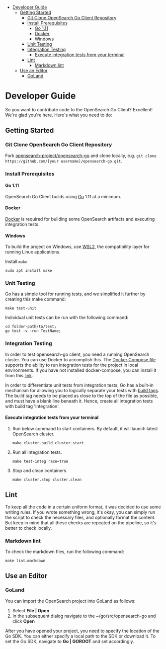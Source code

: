- [Developer Guide](#developer-guide)
  - [Getting Started](#getting-started)
    - [Git Clone OpenSearch Go Client Repository](#git-clone-opensearch-go-client-repository)
    - [Install Prerequisites](#install-prerequisites)
      - [Go 1.11](#go-111)
      - [Docker](#docker)
      - [Windows](#windows)
    - [Unit Testing](#unit-testing)
    - [Integration Testing](#integration-testing)
      - [Execute integration tests from your terminal](#execute-integration-tests-from-your-terminal)
    - [Lint](#lint)
      - [Markdown lint](#markdown-lint)
  - [Use an Editor](#use-an-editor)
    - [GoLand](#goland)

# Developer Guide

So you want to contribute code to the OpenSearch Go Client? Excellent! We're glad you're here. Here's what you need to do:

## Getting Started

### Git Clone OpenSearch Go Client Repository

Fork [opensearch-project/opensearch-go](https://github.com/huuvuno1/opensearch-go) and clone locally, e.g. `git clone https://github.com/[your username]/opensearch-go.git`.

### Install Prerequisites

#### Go 1.11

OpenSearch Go Client builds using [Go](https://golang.org/doc/install) 1.11 at a minimum.

#### Docker

[Docker](https://docs.docker.com/install/) is required for building some OpenSearch artifacts and executing integration tests.

#### Windows

To build the project on Windows, use [WSL2](https://learn.microsoft.com/en-us/windows/wsl/install), the compatibility layer for running Linux applications.

Install ```make```
```
sudo apt install make
```

### Unit Testing

Go has a simple tool for running tests, and we simplified it further by creating this make command:

```
make test-unit
```

Individual unit tests can be run with the following command:

```
cd folder-path/to/test;
go test -v -run TestName;
```

### Integration Testing

In order to test opensearch-go client, you need a running OpenSearch cluster. You can use Docker to accomplish this. The [Docker Compose file](.ci/opensearch/docker-compose.yml) supports the ability to run integration tests for the project in local environments. If you have not installed docker-compose, you can install it from this [link](https://docs.docker.com/compose/install/).

In order to differentiate unit tests from integration tests, Go has a built-in mechanism for allowing you to logically separate your tests with [build tags](https://pkg.go.dev/cmd/go#hdr-Build_constraints). The build tag needs to be placed as close to the top of the file as possible, and must have a blank line beneath it. Hence, create all integration tests with build tag 'integration'.

#### Execute integration tests from your terminal

1. Run below command to start containers. By default, it will launch latest OpenSearch cluster.
   ```
   make cluster.build cluster.start
   ```
2. Run all integration tests.
   ```
   make test-integ race=true
   ```
3. Stop and clean containers.
   ```
   make cluster.stop cluster.clean
   ```

## Lint

To keep all the code in a certain uniform format, it was decided to use some writing rules. If you wrote something wrong, it's okay, you can simply run the script to check the necessary files, and optionally format the content. But keep in mind that all these checks are repeated on the pipeline, so it's better to check locally.

### Markdown lint

To check the markdown files, run the following command:

```
make lint.markdown
```

## Use an Editor

### GoLand

You can import the OpenSearch project into GoLand as follows:

1. Select **File | Open**
2. In the subsequent dialog navigate to the ~/go/src/opensearch-go and click **Open**

After you have opened your project, you need to specify the location of the Go SDK. You can either specify a local path to the SDK or download it. To set the Go SDK, navigate to **Go | GOROOT** and set accordingly.
